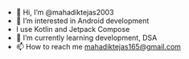 - 👋 Hi, I’m @mahadiktejas2003
- 👀 I’m interested in Android development
- I use Kotlin and Jetpack Compose
- 🌱 I’m currently learning development, DSA
- 📫 How to reach me mahadiktejas165@gmail.com



